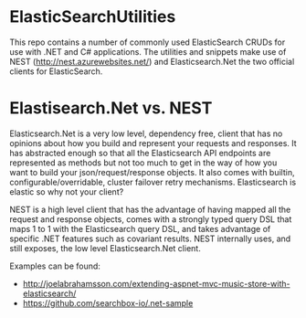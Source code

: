 # ElasticSearchUtilities
This repo contains a number of commonly used ElasticSearch CRUDs for use with .NET and C# applications. The utilities and 
snippets make use of NEST (http://nest.azurewebsites.net/) and Elasticsearch.Net the two official clients for ElasticSearch. 

# Elastisearch.Net vs. NEST
Elasticsearch.Net is a very low level, dependency free, client that has no opinions about how you build and represent 
your requests and responses. It has abstracted enough so that all the Elasticsearch API endpoints are represented as 
methods but not too much to get in the way of how you want to build your json/request/response objects. It also comes 
with builtin, configurable/overridable, cluster failover retry mechanisms. Elasticsearch is elastic so why not your client?

NEST is a high level client that has the advantage of having mapped all the request and response objects, comes with a 
strongly typed query DSL that maps 1 to 1 with the Elasticsearch query DSL, and takes advantage of specific .NET features 
such as covariant results. NEST internally uses, and still exposes, the low level Elasticsearch.Net client.

Examples can be found:

* http://joelabrahamsson.com/extending-aspnet-mvc-music-store-with-elasticsearch/
* https://github.com/searchbox-io/.net-sample
